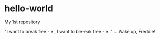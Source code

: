 # hello-world
My 1st repository


"I want to break free - e ,
I want to bre-eak free - e.."
... Wake up, Freddie!
